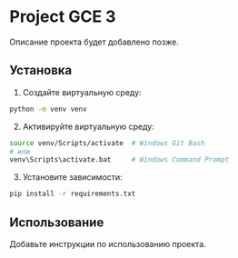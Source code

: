 # Project GCE 3

Описание проекта будет добавлено позже.

## Установка

1. Создайте виртуальную среду:
```bash
python -m venv venv
```

2. Активируйте виртуальную среду:
```bash
source venv/Scripts/activate  # Windows Git Bash
# или
venv\Scripts\activate.bat     # Windows Command Prompt
```

3. Установите зависимости:
```bash
pip install -r requirements.txt
```

## Использование

Добавьте инструкции по использованию проекта.